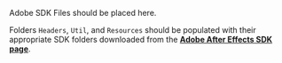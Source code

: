 Adobe SDK Files should be placed here.

Folders `Headers`, `Util`, and `Resources` should be populated with their appropriate SDK folders downloaded
from the [**Adobe After Effects SDK page**](http://www.adobe.com/devnet/aftereffects.html).